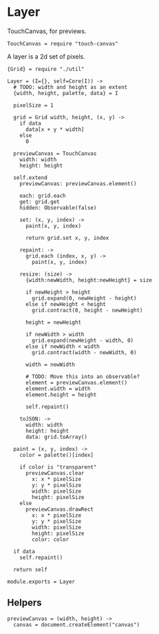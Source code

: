 Layer
=====

TouchCanvas, for previews.

    TouchCanvas = require "touch-canvas"

A layer is a 2d set of pixels.

    {Grid} = require "./util"

    Layer = (I={}, self=Core(I)) ->
      # TODO: width and height as an extent
      {width, height, palette, data} = I

      pixelSize = 1

      grid = Grid width, height, (x, y) ->
        if data
          data[x + y * width]
        else
          0

      previewCanvas = TouchCanvas
        width: width
        height: height

      self.extend
        previewCanvas: previewCanvas.element()

        each: grid.each
        get: grid.get
        hidden: Observable(false)

        set: (x, y, index) ->
          paint(x, y, index)

          return grid.set x, y, index

        repaint: ->
          grid.each (index, x, y) ->
            paint(x, y, index)

        resize: (size) ->
          {width:newWidth, height:newHeight} = size

          if newHeight > height
            grid.expand(0, newHeight - height)
          else if newHeight < height
            grid.contract(0, height - newHeight)

          height = newHeight

          if newWidth > width
            grid.expand(newHeight - width, 0)
          else if newWidth < width
            grid.contract(width - newWidth, 0)

          width = newWidth

          # TODO: Move this into an observable?
          element = previewCanvas.element()
          element.width = width
          element.height = height

          self.repaint()

        toJSON: ->
          width: width
          height: height
          data: grid.toArray()

      paint = (x, y, index) ->
        color = palette()[index]

        if color is "transparent"
          previewCanvas.clear
            x: x * pixelSize
            y: y * pixelSize
            width: pixelSize
            height: pixelSize
        else
          previewCanvas.drawRect
            x: x * pixelSize
            y: y * pixelSize
            width: pixelSize
            height: pixelSize
            color: color

      if data
        self.repaint()

      return self

    module.exports = Layer

Helpers
-------

    previewCanvas = (width, height) ->
      canvas = document.createElement("canvas")
